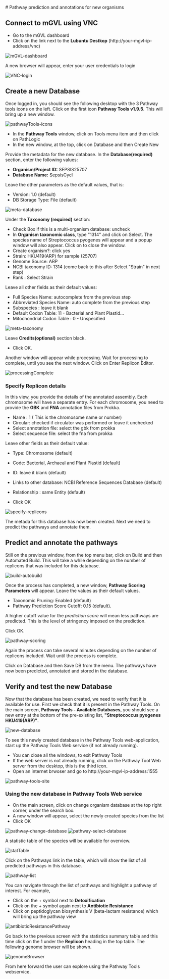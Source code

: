 <br>
# Pathway prediction and annotations for new organisms

## Connect to mGVL using VNC

* Go to the mGVL dashboard
* Click on the link next to the __Lubuntu Destkop__ (http://your-mgvl-ip-address/vnc)

![mGVL-dashboard](images/mGVL-dashboard.png)

A new browser will appear, enter your user credentials to login

![VNC-login](images/VNC-login.png)

## Create a new Database

Once logged in, you should see the following desktop with the 3 Pathway tools icons on the left. Click on the first
icon __Pathway Tools v1.9.5__. This will bring up a new window.

![pathwayTools-icons](images/pathwayTools-icons.png)

* In the __Pathway Tools__ window, click on <ss>Tools</ss> menu item and then click on <ss>PathLogic</ss>
* In the new window, at the top, click on <ss>Database</ss> and then <ss>Create New</ss>

Provide the metadata for the new database. In the __Database(required)__ section, enter the following values:

* __Organism/Project ID:__ <ss>SEPSIS25707</ss>
* __Database Name:__ <ss>SepsisCycl</ss>

Leave the other parameters as the default values, that is:
*	Version: 1.0 (default)
*	DB Storage Type: File (default)

![meta-database](images/meta-database.png)

Under the __Taxonomy (required)__ section:

* Check Box if this is a multi-organism database: <ss>uncheck</ss>
*	In __Organism taxonomic class__, type "1314" and click on <ss>Select</ss>. The species name of Streptococcus pyogenes will appear and a popup window will also appear. Click on to close the window.
*	Create organism?: click <ss>yes</ss>
*	Strain: <ss>HKU419(ARP)</ss> for sample (25707)
*	Genome Source: <ss>ARP</ss>
* NCBI taxonomy ID: <ss>1314</ss> (come back to this after Select "Strain" in next step)
* Rank : Select <ss>Strain</ss>

Leave all other fields as their default values:

* Full Species Name: autocomplete from the previous step
*	Abbreviated Species Name: auto complete from the previous step
*	Subspecies : leave it blank
* Default Codon Table: 11 - Bacterial and Plant Plastid...
* Mitochondrial Codon Table : 0 - Unspecified

![meta-taxonomy](images/meta-taxonomy.png)

Leave __Credits(optional)__ section black.

* Click <ss>OK</ss>.

Another window will appear while processing. Wait for processing to complete, until you see the next window. Click on <ss>Enter Replicon Editor</ss>.

![processingComplete](images/processingComplete.png)

### Specify Replicon details

In this view, you provide the details of the annotated assembly. Each chromosome will have a separate entry. For each chromosome, you need to provide the __GBK__ and __FNA__ annotation files from Prokka.

*	Name : <ss>1</ss> ( This is the chromosome name or number)
*	Circular: <ss>checked</ss> if circulator was performed or leave it unchecked
*	Select annotation file: select the gbk from prokka
*	Select sequence file: select the fna from prokka

Leave other fields as their default value:

* Type: Chromosome (default)
*	Code: Bacterial, Archaeal and Plant Plastid (default)
*	ID: leave it blank (default)
*	Links to other database: NCBI Reference Sequences Database (default)
*	Relationship : same Entity (default)

*	Click <ss>OK</ss>

![specify-replicons](images/specify-replicons.png)

The metada for this database has now been created. Next we need to predict the pathways and annotate them.

## Predict and annotate the pathways

Still on the previous window, from the top menu bar, click on <ss>Build</ss> and then <ss>Automated Build</ss>. This will take a while depending on the number of replicons that was included for this database.

![build-autobuild](images/build-autobuild.png)

Once the process has completed, a new window, __Pathway Scoring Parameters__ will appear. Leave the values as their default values.

* Taxonomic Pruning: Enabled (default)
* Pathway Prediction Score Cutoff: 0.15 (default).

A higher cutoff value for the _prediction score_ will mean less pathways are predicted. This is the level of stringency imposed on the prediction.

Click <ss>OK</ss>.

![pathway-scoring](images/pathway-scoring.png)

Again the process can take several minutes depending on the number of replicons included. Wait until the process is complete.

Click on <ss>Database</ss> and then <ss>Save DB</ss> from the menu. The pathways have now been predicted, annotated and stored in the database.  

## Verify and test the new Database

Now that the database has been created, we need to verify that it is available for use. First we check that it is present in the Pathway Tools. On the main screen, __Pathway Tools - Available Databases__, you should see a new entry at the bottom of the pre-existing list, __"Streptococcus pyogenes HKU419(ARP)"__.

![new-database](images/new-database.png)

To see this newly created database in the Pathway Tools web-application, start up the Pathway Tools Web service (if not already running).

* You can close all the windows, to exit Pathway Tools
* If the web server is not already running, click on the <ss>Pathway Tool Web server</ss> from the desktop, this is the third icon.
* Open an internet brwoser and go to http://your-mgvl-ip-address:1555

![pathway-tools-site](images/pathwaytools-website.png)

### Using the new database in Pathway Tools Web service

*	On the main screen, click on <ss>change organism database</ss> at the top right corner, under the search box.
*	A new window will appear, select the newly created species from the list
*	Click <ss>OK</ss>

![pathway-change-database](images/changeDatabase.png)
![pathway-select-database](images/selectDatabase.png)

A statistic table of the species will be available for overview.

![statTable](images/statTable.png)

Click on the <ss>Pathways</ss> link in the table, which will show the list of all predicted pathways in this database.

![pathway-list](images/pathwayList.png)

You can navigate through the list of pathways and highlight a pathway of interest. For example,

* Click on the <ss>+</ss> symbol next to __Detoxification__
* Click on the <ss>+</ss> symbol again next to __Antibiotic Resistance__
* Click on <ss>peptidoglycan biosynthesis V (beta-lactam resistance)</ss> which will bring up the pathway view  

![antibioticResistancePathway](images/antibioticResistancePathway.png)

Go back to the previous screen with the statistics summary table and this time click on the <ss>1</ss> under the __Replicon__ heading in the top table. The following genome browser will be shown.

![genomeBrowser](images/genomeBrowser.png)

From here forward the user can explore using the Pathway Tools webservice.

